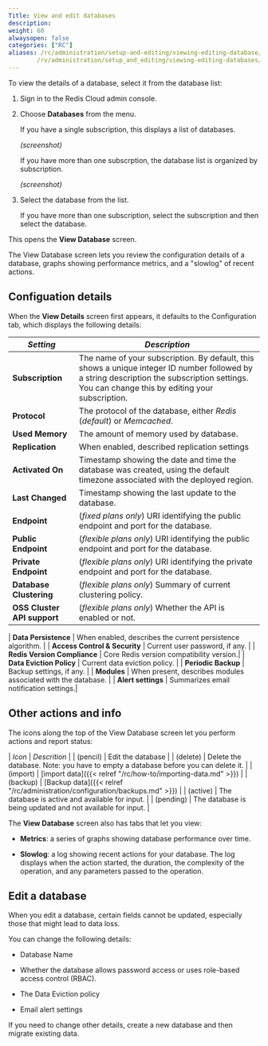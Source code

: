 ```yaml
---
Title: View and edit databases
description:
weight: 60
alwaysopen: false
categories: ["RC"]
aliases: /rc/administration/setup-and-editing/viewing-editing-database/
        /rv/administration/setup_and_editing/viewing-editing-databases/
---
```

To view the details of a database, select it from the database list:

1.  Sign in to the Redis Cloud admin console.

2.  Choose **Databases** from the menu.

    If you have a single subscription, this displays a list of databases.

    _(screenshot)_

    If you have more than one subscrption, the database list is organized by subscription.

    _(screenshot)_

3.  Select the database from the list.

    If you have more than one subscription, select the subscription and then select the database.

This opens the **View Database** screen.

The View Database screen lets you review the configuration details of a database, graphs showing performance metrics, and a "slowlog" of recent actions. 

## Configuation details

When the **View Details** screen first appears, it defaults to the Configuration tab, which displays the following details:

| _Setting_ | _Description_ |
|-----------|---------------|
| **Subscription** | The name of your subscription.  By default, this shows a unique integer ID number followed by a string description the subscription settings.  You can change this by editing your subscription. |
| **Protocol** | The protocol of the database, either *Redis* (_default_) or *Memcached*. |
| **Used Memory** |  The amount of memory used by database.|
| **Replication** | When enabled, described replication settings |
| **Activated On** | Timestamp showing the date and time the database was created, using the default timezone associated with the deployed region.|
| **Last Changed** | Timestamp showing the last update to the database. |
| **Endpoint** | (_fixed plans only_) URI identifying the public endpoint and port for the database. |
| **Public Endpoint** | (_flexible plans only_) URI identifying the public endpoint and port for the database. |
| **Private Endpoint** | (_flexible plans only_) URI identifying the private endpoint and port for the database. |
| **Database Clustering** | (_flexible plans only_)  Summary of current clustering policy. |
| **OSS Cluster API support** | (_flexible plans only_)  Whether the API is enabled or not. |

| **Data Persistence** | When enabled, describes the current persistence algorithm. |
| **Access Control & Security** | Current user password, if any. |
| **Redis Version Compliance** | Core Redis version compatibility version.|
| **Data Eviction Policy** | Current data eviction policy. | 
| **Periodic Backup** | Backup settings, if any. | 
| **Modules** | When present, describes modules associated with the database. |
| **Alert settings** | Summarizes email notification settings.| 

## Other actions and info

The icons along the top of the View Database screen let you perform actions and report status:

| _Icon_ | _Descrition_ |
| (pencil) | Edit the database |
| (delete) | Delete the database.  Note: you have to empty a database before you can delete it. |
| (import) | [import data]({{< relref "/rc/how-to/importing-data.md" >}}) | 
| (backup) | [Backup data]({{< relref "/rc/administration/configuration/backups.md" >}}) | 
| (active) | The database is active and available for input. | 
| (pending) | The database is being updated and not available for input. | 

The **View Database** screen also has tabs that let you view:

- **Metrics**: a series of graphs showing database performance over time.

- **Slowlog**: a log showing recent actions for your database.  The log displays when the action started, the duration, the complexity of the operation, and any parameters passed to the operation.

## Edit a database

When you edit a database, certain fields cannot be updated, especially those that might lead to data loss.

You can change the following details:

- Database Name

- Whether the database allows password access or uses role-based access control (RBAC).

- The Data Eviction policy

- Email alert settings

If you need to change other details, create a new database and then migrate existing data.

